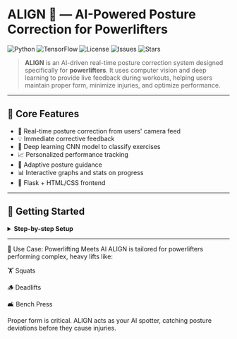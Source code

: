 
# ALIGN 💪 — AI-Powered Posture Correction for Powerlifters

![Python](https://img.shields.io/badge/Python-3.8%2B-blue)
![TensorFlow](https://img.shields.io/badge/TensorFlow-2.x-orange)
![License](https://img.shields.io/github/license/R-Durg4/align)
![Issues](https://img.shields.io/github/issues/R-Durg4/align)
![Stars](https://img.shields.io/github/stars/R-Durg4/align)

> **ALIGN** is an AI-driven real-time posture correction system designed specifically for **powerlifters**. It uses computer vision and deep learning to provide live feedback during workouts, helping users maintain proper form, minimize injuries, and optimize performance.

---

## 🧠 Core Features

- 🎥 Real-time posture correction from users' camera feed
- 💡 Immediate corrective feedback
- 🤖 Deep learning CNN model to classify exercises
- 📈 Personalized performance tracking
- 🧍 Adaptive posture guidance 
- 📊 Interactive graphs and stats on progress
- 🧰 Flask + HTML/CSS frontend

---

## 🚀 Getting Started

<details>
<summary><strong>Step-by-step Setup</strong></summary>

### 1. Clone the Repository
-Clone the repository
### 2. Set Project Directory
```bash
cd ALIGN
```
### 3. Set up the dependencies
Create a virtual environment venv and activate it
Install dependencies using 
```bash
pip install -r requirements.txt
```
### 4. Run the project 
```bash
python app.py
```

</details>

---


🎯 Use Case: Powerlifting Meets AI
ALIGN is tailored for powerlifters performing complex, heavy lifts like:

🏋️ Squats

🪵 Deadlifts

🛋️ Bench Press

Proper form is critical. ALIGN acts as your AI spotter, catching posture deviations before they cause injuries.



